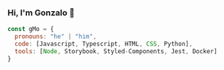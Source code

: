 ### Hi, I'm Gonzalo 👋
```js
const gMo = {
  pronouns: "he" | "him",
  code: [Javascript, Typescript, HTML, CSS, Python],
  tools: [Node, Storybook, Styled-Components, Jest, Docker]
}
```

<!--
**gmedranoortiz/gmedranoortiz** is a ✨ _special_ ✨ repository because its `README.md` (this file) appears on your GitHub profile.

Here are some ideas to get you started:

- 🔭 I’m currently working on ...
- 🌱 I’m currently learning ...
- 👯 I’m looking to collaborate on ...
- 🤔 I’m looking for help with ...
- 💬 Ask me about ...
- 📫 How to reach me: ...
- 😄 Pronouns: ...
- ⚡ Fun fact: ...
-->
